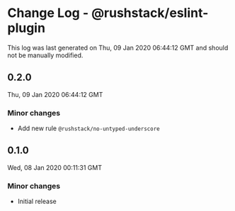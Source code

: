 # Change Log - @rushstack/eslint-plugin

This log was last generated on Thu, 09 Jan 2020 06:44:12 GMT and should not be manually modified.

## 0.2.0
Thu, 09 Jan 2020 06:44:12 GMT

### Minor changes

- Add new rule `@rushstack/no-untyped-underscore`

## 0.1.0
Wed, 08 Jan 2020 00:11:31 GMT

### Minor changes

- Initial release

